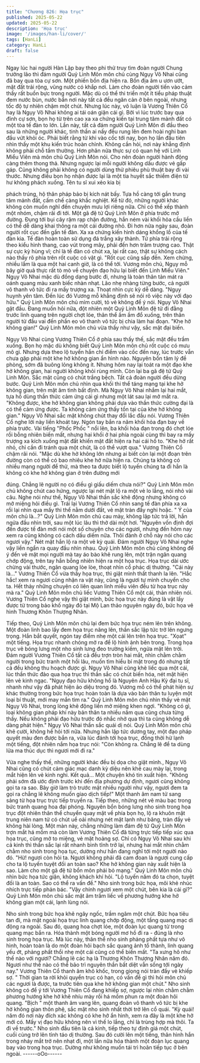 ```yaml
---
title: "Chương 826: Họa trục"
published: 2025-05-22
updated: 2025-05-22
description: 'Họa trục'
image: '/images/han-li/cover/'
tags: [HanLi]
category: HanLi
draft: false
---
```


Ngay lúc hai người Hàn Lập bay theo phi thử truy tìm đoàn người
Chung trưởng lão thì đám người Quỷ Linh Môn môn chủ cùng
Ngụy Vô Nhai cũng đã bay qua tòa cự sơn. Một phiến bồn địa
hiện ra.
Bồn địa âm u ươn ướt, mặt đất trải rộng, vũng nước có khắp nơi.
Làm cho đoàn người tiến vào cảm thấy rất buồn bực trong người.
Mặc dù có thể thi triển một ít tiểu pháp thuật đem nước bùn, nước
bẩn nơi này tất cả đều ngăn cản ở bên ngoài, nhưng tốc độ tự
nhiên chậm một chút.
Nhưng lúc này, vô luận là Vương Thiên Cổ hay là Ngụy Vô Nhai
không ai tái oán giận cái gì.
Bởi vì lúc trước bay qua đỉnh cự sơn, bọn họ từ trên cao xa xa
chứng kiến tại trung tâm mảnh đất có một tòa tế đàn to lớn.
Lần này, tất cả đám người Quỷ Linh Môn đi đầu theo sau là
những người khác, tinh thần ai nấy đều rung lên đem hoài nghi
ban đầu vứt khỏi óc.
Phải biết rằng từ khi vào cốc tới nay, bọn họ lần đầu tiên nhìn thấy
một khu kiến trúc hoàn chỉnh. Không cần hỏi, nơi này khẳng định
không phải chỗ tầm thường. Hơn phân nửa thực sự có quan hệ
với Linh Miểu Viên mà môn chủ Quỷ Linh Môn nói.
Cho nên đoàn người hành động càng thêm thong thả. Nhưng
ngược lại mỗi người không dấu được vẻ gấp gáp.
Cũng không phải không có người dùng thử phiêu phù thuật bay đi
vài thước. Nhưng điều bọn họ nhận được lại là một tia huyết sắc
thiểm điện từ hư không phách xuống. Tên tu sĩ xui xẻo kia bị

phách trúng, hộ thân pháp bảo bị kích nát bấy. Tựa hồ càng tới
gần trung tâm mảnh đất, cấm chế càng khắc nghiệt.
Kể từ đó, những người khác không còn muốn nghĩ đến chuyện
mưu lợi riêng nữa. Chỉ có thể xếp thành một nhóm, chậm rãi đi
tới.
Một gã đệ tử Quỷ Linh Môn ở phía trước mở đường. Đụng tới bụi
cây rậm rạp chặn đường, hắn ném vài khối hỏa cầu liền có thể dễ
dàng khai thông ra một cái đường nhỏ.
Đi hơn nửa ngày sau, đoàn người rốt cục đến gần tế đàn. Xa xa
chứng kiến hình dáng khổng lồ của tế đàn kia.
Tế đàn hoàn toàn sử dụng đá trắng xây thành. Tứ phía trải rộng
theo kiểu hình thang, cao vút trong mây, phải đến hơn trăm
trượng cao. Thật sự cực kỳ hùng vĩ; chỉ là tế đàn có chút xa, lại
rất cao, thật sự không cách nào thấy rõ phía trên rốt cuộc có vật
gì.
"Rốt cục cũng sắp đến. Xem chừng, nhiều lắm là qua một hai
canh giờ, là có thể tới. Vương môn chủ, Ngụy mỗ bây giờ quả
thực rất tò mò về chuyện đạo hữu lại biết đến Linh Miểu Viên."
Ngụy Vô Nhai mặc dù đồng dạng bước đi, nhưng là toàn thân tản
mát ra oánh quang màu xanh biếc nhàn nhạt. Lão nhẹ nhàng
từng bước, cả người vô thanh vô tức đi ra mấy trượng xa. Thoạt
nhìn cực kỳ dễ dàng.
"Ngụy huynh yên tâm. Đến lúc đó Vương mỗ khẳng định sẽ nói rõ
việc này với đạo hữu." Quỷ Linh Môn môn chủ mỉm cười, tỏ vẻ
không để ý nói.
Ngụy Vô Nhai gật đầu. Đang muốn hỏi nữa, đột nhiên một Quỷ
Linh Môn đệ tử đi đằng trước linh quang trên người chợt lóe, thân
thể ầm ầm đổ xuống, trên thân người từ đầu vai đến phần eo vô
thanh vô tức bị chia làm hai đoạn.
"Khe hở không gian!" Quỷ Linh Môn môn chủ vừa thấy như vậy,
sắc mặt đại biến.

Ngụy Vô Nhai cùng Vương Thiên Cổ ở phía sau thấy thế, sắc mặt
đều trầm xuống.
Bọn họ mặc dù không biết Quỷ Linh Môn môn chủ rốt cuộc có
mưu mô gì. Nhưng dựa theo lộ tuyến hắn chỉ điểm vào cốc đến
nay, lúc trước vẫn chưa gặp phải một khe hở không gian ẩn hình
nào. Nguyên bổn tâm lý đề phòng, sớm đã buông lỏng không ít.
Nhưng hôm nay lại toát ra một đạo khe hở không gian, hai người
không khỏi rùng mình.
Còn lại ba gã đệ tử Quỷ Linh Môn. Sắc mặt cũng có chút trắng
bệch.
Tất cả đoàn người đều dừng bước.
Quỷ Linh Môn môn chủ nhìn qua khối thi thể táng mạng tại khe hở
không gian, trên mặt âm tình bất định. Mà Ngụy Vô Nhai nhắm lại
hai mắt, tựa hồ dùng thần thức cảm ứng cái gì nhưng một lát sau
lại mở mắt ra.
"Không được, khe hở không gian không phải dựa vào thần thức
cường đại là có thể cảm ứng được. Ta không cảm ứng thấy tồn tại
của khe hở không gian." Ngụy Vô Nhai sắc mặt không chút thay
đổi lắc đầu nói.
Vương Thiên Cổ nghe lời này liền khoát tay. Ngón tay bắn ra năm
khối hỏa đạn bay về phía trước.
Vài tiếng "Phốc Phốc " nổi lên, ba khối hỏa đạn trong đó chợt lóe
rồi bỗng nhiên biến mất, nhưng hai khối ở hai phía ngoài cùng thì
bay ra mấy trượng xa kích xuống mặt đất khiến mặt đất hiện ra
hai cái hố to.
"Khe hở rất nhỏ, chỉ cần đi tránh qua một chút, là có thể vượt
qua." Vương Thiên Cổ chậm rãi nói.
"Mặc dù khe hở không lớn nhưng ai biết còn lại một đoạn trên
đường còn có thể có bao nhiêu khe hở nữa hiện ra. Chúng ta
không có nhiều mạng người để thử, mà theo ta được biết lộ tuyến
chúng ta đi hẳn là không có khe hở không gian ở trên đường mới

đúng. Chẳng lẽ người nọ có điều gì giấu diếm chưa nói?" Quỷ
Linh Môn môn chủ không chút cao hứng, ngược lại nét mặt lộ ra
một vẻ lo lắng, nói nhỏ vài câu.
Nghe nói như thế, Ngụy Vô Nhai thần sắc khẽ động nhưng không
có mở miệng hỏi điều gì. Trái lại Vương Thiên Cổ nhìn sang tế
đàn phía xa xa rồi lại nhìn qua mấy thi thể nằm dưới đất, vẻ mặt
tràn đầy nghi hoặc.
" Ý của môn chủ là…?"
Quỷ Linh Môn môn chủ cau mày, không lập tức trả lời, hắn ngửa
đầu nhìn trời, sau một lúc lâu thì thở dài một hơi.
"Nguyên vốn định đợi đến được tế đàn mới nói một số chuyện cho
các ngươi, nhưng đến hôm nay xem ra cũng không có cách dấu
diếm nữa. Thôi đành ở chỗ này nói cho các ngươi vậy." Nét mặt
hắn lộ ra một vẻ kỳ quái.
Đám người Ngụy Vô Nhai nghe vậy liền ngẩn ra quay đầu nhìn
nhau.
Quỷ Linh Môn môn chủ cũng không để ý đến vẻ mặt mọi người
mà tay áo bào khẽ rung lên, một trận ngân quang chớp động, trên
tay hắn bỗng nhiên hiện ra một họa trục.
Họa trục dài ước chừng vài thước, ngân quang lòe lòe, thoạt nhìn
cổ phác dị thường.
"Cái này là…" Vương Thiên Cổ vừa thấy họa trục, thì giật mình
thất thanh la lên.
"Hắc hắc! xem ra ngươi cũng nhận ra vật này, cũng là ngươi tự
mình chuyển cho ta. Hết thảy những chuyện có liên quan linh
miểu viên đều từ họa trục này mà ra." Quỷ Linh Môn môn chủ liếc
Vương Thiên Cổ một cái, thản nhiên nói.
Vương Thiên Cổ nghe vậy thì giật mình, bức họa trục này đúng là
vật lấy được từ trong bảo khố ngày đó tại Mộ Lan thảo nguyên
ngày đó, bức họa vẽ hình Thương Khôn Thượng Nhân.

Tiếp theo, Quỷ Linh Môn môn chủ lại đem bức họa trục ném lên
trên không. Một đoàn linh bao lấy đem họa trục nâng lên, thần sắc
lập tức trở lên ngưng trọng. Hắn bắt quyết, ngón tay điểm nhẹ
một cái lên trên họa trục.
"Xọat" một tiếng. Họa trục nhanh chóng mở ra để lộ hình ảnh bên
trong.
Trong họa trục vẽ bóng lưng một nho sinh lưng đeo trường kiếm,
ngửa mặt lên trời.
Đám người Vương Thiên Cổ tất cả đều trợn tròn hai mắt, nhìn
chằm chằm người trong bức tranh một hồi lâu, muốn tìm hiểu bí
mật trong đó nhưng tất cả đều không thu hoạch được gì.
Ngụy Vô Nhai cũng khẽ liếc qua một cái, lúc thần thức đảo qua
họa trục thì thần sắc có chút biến hóa, nét mặt hiện lên vẻ kinh
ngạc.
"Ngụy đạo hữu không hổ là Nguyên Anh Hậu Kỳ đại tu sĩ, nhanh
như vậy đã phát hiện ảo diệu trong đó. Vương mỗ có thể phát
hiện sự khác thường trong bức họa trục hoàn toàn là dựa vào bản
thân tu luyện một loại bí thuật, mới may mắn tìm ra." Quỷ Linh
Môn môn chủ nhìn thấy vẻ mặt Ngụy Vô Nhai, trong lòng khẽ
động liền mở miệng khen ngợi.
"Không có gì, loại không gian pháp khí này bản thân ta nhiều năm
qua cũng chưa từng thấy. Nếu không phải đạo hữu trước đó nhắc
nhở qua thì ta cũng không dễ dàng phát hiện." Ngụy Vô Nhai thần
sắc quái dị nói.
Quỷ Linh Môn môn chủ khẽ cười, không hề hỏi tới nữa. Nhưng
hắn lập tức dương tay, một đạo pháp quyết màu đen được bắn
ra, vừa lúc đánh tới họa trục, đồng thời hừ lạnh một tiếng, đột
nhiên nắm họa trục nói:
"Còn không ra. Chẳng lẽ để ta dùng lửa ma thúc dục thì ngươi
mới đi ra."

Vừa nghe thấy thế, những người khác đều bị dọa cho giật mình.,
Ngụy Vô Nhai cũng có chút cảm giác mạc danh kỳ diệu nên khẽ
cau mày lại, trong mắt hiện lên vẻ kinh nghi.
Kết quả… Một chuyện khó tin xuất hiện.
"Không phải sớm đã ước định trước khi đến địa phương dự định,
ngươi cũng không gọi ta ra sao. Bây giờ làm trò trước mặt nhiều
người như vậy, ngươi đem ta gọi ra chẳng lẽ không muốn giao
dịch tiếp!" Một thanh âm nam tử sang sảng từ họa trục trực tiếp
truyền ra.
Tiếp theo, những nét vẽ màu bạc trong bức tranh quang hoa đại
phóng. Nguyên bổn bóng lưng nho sinh trong họa trục đột nhiên
thân thể chuyển quay mặt về phía bọn họ, lộ ra khuôn mặt trung
niên nam tử có chút uể oải nhưng nét mặt lạnh như băng, tràn
đầy vẻ không hài lòng.
Một màn này, chẳng những làm đám đệ tử Quỷ Linh Môn trợn
mắt há mồm mà còn làm Vương Thiên Cổ đã từng trực tiếp tiếp
xúc qua họa trục, cũng mở to miệng, vẻ mặt hoảng sợ.
Chỉ có Ngụy Vô Nhai sau khi cả kinh thì thần sắc lại rất nhanh
bình tĩnh trở lại, nhưng hai mắt nhìn chằm chằm nho sinh trong
họa tục, dường như hắn đang nghĩ tới một người nào đó.
"Hừ! ngươi còn hỏi ta. Ngươi không phải đã cam đoan là ngươi
cung cấp cho ta lộ tuyến tuyệt đối an toàn sao? Khe hở không
gian này xuất hiện là sao. Làm cho một gã đệ tử bổn môn phải bỏ
mạng." Quỷ Linh Môn môn chủ nhìn bức họa tức giận, không
khách khí hỏi.
"Lộ tuyến năm đó ta chọn, tuyệt đối là an toàn. Sao có thể ra vấn
đề." Nho sinh trong bức họa, môi khẻ nhúc nhích trực tiếp phản
bác.
"Vậy chính ngươi xem một chút, bên kia là cái gì?" Quỷ Linh Môn
môn chủ sắc mặt âm trầm liếc về phương hướng khe hở không
gian một cái, lạnh lùng nói.

Nho sinh trong bức họa khẽ ngây ngốc, trầm ngâm một chút. Bức
họa tiêu tan đi, mà mặt ngoài họa trục linh quang chớp động, một
tầng quang mạc di động ra ngoài.
Sau đó, quang hoa chợt lóe, một đoàn lục quang từ trong quang
mạc bắn ra. Hóa thành một bóng người mơ hồ đi ra - đúng là nho
sinh trong họa trục.
Mà lúc này, thân thể nho sinh phảng phất tựa như vô hình, hoàn
toàn là do một đoàn hôi bạch sắc quang ảnh tổ thành, linh quang
yếu ớt, phảng phất thổi nhẹ một cái cũng có thể biến mất.
"Ta xưng hô như thế nào với ngươi? Chẳng lẽ các hạ là Thương
Khôn Thượng Nhân năm đó. Ngươi như thế nào có thể bảo trì
nguyên thần bất diệt vẫn sống tới ngày nay." Vương Thiên Cổ
thanh âm khô khốc, trong giọng nói tràn đầy vẻ khiếp sợ.
" Thời gian ta rời khỏi quyển trục có hạn, có vấn đề gì thì hỏi môn
chủ các ngươi là được, ta trước tiên qua khe hở không gian một
chút." Nho sinh không có để ý tới Vương Thiên Cổ đang khiếp sợ,
ngược lại nhìn chằm chằm phương hướng khe hở khẽ nhíu mày
rồi há mồm phun ra một đoàn hôi quang.
"Bịch " một thanh âm vang lên, quang đoàn vô thanh vô tức bị khe
hở không gian thôn phệ, sắc mặt nho sinh nhất thời trở lên cổ
quái.
"Kỳ quái! năm đó nơi này đích xác không có khe hở ẩn hình, xem
ra đây là một khe hở mới có. Mấy vị đạo hữu không nên vì thế lo
lắng, chỉ là trùng hợp mà thôi. Ta đi về trước." Nho sinh đầu tiên là
cả kinh, tiếp theo tự định giá một chút, cuối cùng trở lên tỉnh táo dị
thường.
Sau đó cười lên một tiếng, thân hình hắn trong nháy mắt trở nên
nhạt đi, một lần nữa hóa thành một đoàn lục quang bay vào trong
họa trục. Dường như không muốn tái trì hoãn tiếp tục ở bên
ngoài.
------oOo------
